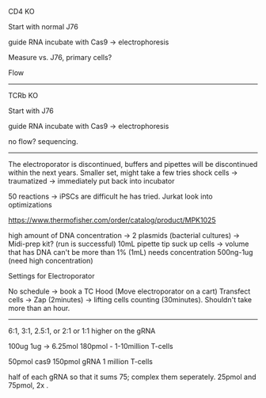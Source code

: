 CD4 KO

Start with normal J76

guide RNA incubate with Cas9 -> electrophoresis

Measure vs. J76, primary cells? 

Flow

---

TCRb KO

Start with J76

guide RNA incubate with Cas9 -> electrophoresis

no flow? sequencing. 


---
The electroporator is discontinued, buffers and pipettes will be discontinued within the next years.
Smaller set, might take a few tries
shock cells -> traumatized -> immediately put back into incubator


50 reactions -> iPSCs are difficult he has tried. Jurkat look into optimizations

https://www.thermofisher.com/order/catalog/product/MPK1025


high amount of DNA concentration -> 2 plasmids (bacterial cultures) ->  Midi-prep kit?  (run is successful)
10mL pipette tip suck up cells -> volume that has DNA can't be more than 1% (1mL) needs concentration 500ng-1ug (need high concentration)

Settings for Electroporator 

No schedule -> book a TC Hood (Move electroporator on a cart) Transfect cells  -> Zap (2minutes) -> lifting cells counting (30minutes). Shouldn't take more than an hour. 




---
6:1, 3:1, 2.5:1, or 2:1 or 1:1 higher on the gRNA

100ug 1ug -> 6.25mol
180pmol - 1-10million T-cells

50pmol cas9 
150pmol gRNA
1 million T-cells


half of each gRNA so that it sums 75; complex them seperately. 25pmol and 75pmol, 2x .
